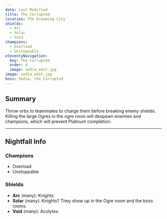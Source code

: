 ```yaml
---
date: Last Modified
title: The Corrupted
location: The Dreaming City
shields:
  - Arc
  - Solar
  - Void
champions:
  - Overload
  - Unstoppable
eleventyNavigation:
  key: The Corrupted
  order: 4
  image: sedia_edit.jpg
image: sedia_edit.jpg
boss: Sedia, the Corrupted
---
```



## Summary

Throw orbs to teammates to charge them before breaking enemy shields. Killing the large Ogres in the ogre room will despawn enemies and champions, which will prevent Platinum completion.


---


## Nightfall Info

### Champions

- Overload
- Unstoppable


### Shields

- **Arc** (many): Knights
- **Solar** (many): Knights? They show up in the Ogre room and the boss rooms.
- **Void** (many): Acolytes